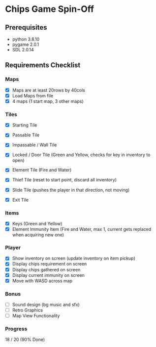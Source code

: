 # Chips Game Spin-Off

## Prerequisites

- python 3.8.10
- pygame 2.0.1
- SDL 2.0.14

## Requirements Checklist

### Maps
- [x] Maps are at least 20rows by 40cols
- [x] Load Maps from file
- [x] 4 maps (1 start map, 3 other maps)

### Tiles
- [x] Starting Tile 
- [x] Passable Tile 
- [x] Impassable / Wall Tile
- [x] Locked / Door Tile (Green and Yellow, checks for key in inventory to open)
- [x] Element Tile (Fire and Water)
- [x] Thief Tile (reset to start point, discard all inventory)
- [x] Slide Tile (pushes the player in that direction, not moving)
- [x] Exit Tile


### Items
- [x] Keys (Green and Yellow)
- [x] Element Immunity Item (Fire and Water, max 1, current gets replaced when acquiring new one)

### Player
- [x] Show inventory on screen (update inventory on item pickup)
- [x] Display chips requirement on screen
- [x] Display chips gathered on screen
- [x] Display current immunity on screen
- [x] Move with WASD across map

### Bonus
- [ ] Sound design (bg music and sfx)
- [ ] Retro Graphics
- [ ] Map View Functionality

### Progress
18 / 20 (90% Done)

